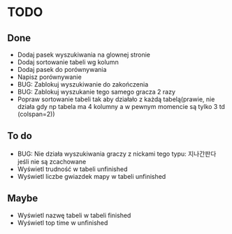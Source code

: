 # TODO  
## Done  
- Dodaj pasek wyszukiwania na glownej stronie  
- Dodaj sortowanie tabeli wg kolumn  
- Dodaj pasek do porównywania  
- Napisz porównywanie  
- BUG: Zablokuj wyszukiwanie do zakończenia
- BUG: Zablokuj wyszukanie tego samego gracza 2 razy  
- Popraw sortowanie tabeli tak aby działało z każdą tabelą(prawie, nie działa gdy np tabela ma 4 kolumny a w pewnym momencie są tylko 3 td (colspan=2))  
    
## To do  
- BUG: Nie działa wyszukiwania graczy z nickami tego typu: 지나간판다 jeśli nie są zcachowane  
- Wyświetl trudność w tabeli unfinished
- Wyświetl liczbe gwiazdek mapy w tabeli unfinished


## Maybe  
- Wyświetl nazwę tabeli w tabeli finished
- Wyświetl top time w unfinished